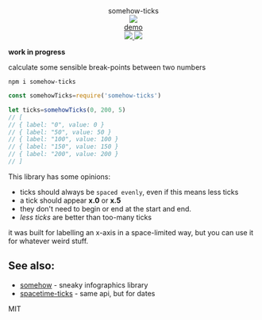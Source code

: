 <div align="center">
  <div>somehow-ticks</div>
  <img src="https://cloud.githubusercontent.com/assets/399657/23590290/ede73772-01aa-11e7-8915-181ef21027bc.png" />
  <div><a href="https://spencermounta.in/somehow-ticks/">demo</a></div>
  <a href="https://npmjs.org/package/somehow-ticks">
    <img src="https://img.shields.io/npm/v/somehow-ticks.svg?style=flat-square" />
  </a>
  <a href="https://unpkg.com/somehow-ticks">
    <img src="https://badge-size.herokuapp.com/spencermountain/somehow-ticks/master/builds/somehow-ticks.min.js" />
  </a>
</div>

**work in progress**

calculate some sensible break-points between two numbers

`npm i somehow-ticks`

```js
const somehowTicks=require('somehow-ticks')

let ticks=somehowTicks(0, 200, 5)
// [
// { label: "0", value: 0 }
// { label: "50", value: 50 }
// { label: "100", value: 100 }
// { label: "150", value: 150 }
// { label: "200", value: 200 }
// ]
```

This library has some opinions:
* ticks should always be `spaced evenly`, even if this means less ticks
* a tick should appear **x.0** or **x.5**
* they don't need to begin or end at the start and end.
* *less ticks* are better than too-many ticks

it was built for labelling an x-axis in a space-limited way, but you can use it for whatever weird stuff.

## See also:
* [somehow](https://github.com/spencermountain/somehow) - sneaky infographics library
* [spacetime-ticks](https://github.com/spencermountain/spacetime-ticks) - same api, but for dates

MIT
